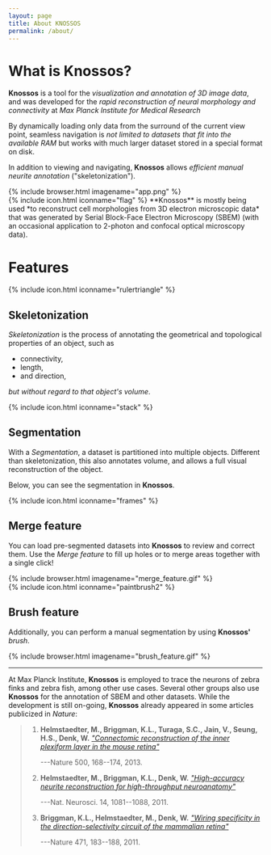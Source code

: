 ```yaml
---
layout: page
title: About KNOSSOS
permalink: /about/
---
```

What is **Knossos**?
====================

**Knossos** is a tool for the *visualization and annotation of 3D image data*,
and was developed for the *rapid reconstruction of neural morphology and connectivity*
at *Max Planck Institute for Medical Research*

By dynamically loading only data from the surround of the current view point,
seamless navigation is *not limited to datasets that fit into the available RAM*
but works with much larger dataset stored in a special format on disk.

In addition to viewing and navigating, **Knossos** allows *efficient manual neurite annotation*
("skeletonization").

<section>

<article>
{% include browser.html imagename="app.png" %}
</article>

<article>
{% include icon.html iconname="flag" %}
**Knossos** is mostly being used *to reconstruct cell morphologies from 3D electron microscopic data*
that was generated by Serial Block-Face Electron Microscopy (SBEM)
(with an occasional application to 2-photon and confocal optical microscopy data).
</article>

</section>

Features
========

{% include icon.html iconname="rulertriangle" %}

Skeletonization
---------------

*Skeletonization* is the process of annotating the geometrical and topological properties of an object, such as

*   connectivity,
*   length,
*   and direction,

*but without regard to that object's volume*.

{% include icon.html iconname="stack" %}

Segmentation
------------

With a *Segmentation*, a dataset is partitioned into multiple objects. Different
than skeletonization, this also annotates volume, and allows a full visual
reconstruction of the object.

Below, you can see the segmentation in **Knossos**.

<section>

<article>
{% include icon.html iconname="frames" %}

Merge feature
-------------

You can load pre-segmented datasets into **Knossos** to review and correct them.
Use the *Merge feature* to fill up holes or to merge areas together with a single click!
</article>

<article>
{% include browser.html imagename="merge_feature.gif" %}
</article>

</section>

<section>

<article>
{% include icon.html iconname="paintbrush2" %}

Brush feature
-------------

Additionally, you can perform a manual segmentation by using **Knossos'** *brush*.
</article>

<article>
{% include browser.html imagename="brush_feature.gif" %}
</article>

</section>

* * *

At Max Planck Institute, **Knossos** is employed to trace the neurons of zebra
finks and zebra fish, among other use cases. Several other groups also use
**Knossos** for the annotation of SBEM and other datasets. While the development
is still on-going, **Knossos** already appeared in some articles publicized in
*Nature*:

> 1.    **Helmstaedter, M., Briggman, K.L., Turaga, S.C., Jain, V., Seung, H.S., Denk, W.** [*"Connectomic reconstruction of the inner plexiform layer in the mouse retina"*](http://www.nature.com/nature/journal/v500/n7461/full/nature12346.html)
>
>       ---Nature 500, 168--174, 2013.
> 2.    **Helmstaedter, M., Briggman, K.L., Denk, W.** [*"High-accuracy neurite reconstruction for high-throughput neuroanatomy"*](http://www.nature.com/neuro/journal/v14/n8/full/nn.2868.html)
>
>       ---Nat. Neurosci. 14, 1081--1088, 2011.
> 3.    **Briggman, K.L., Helmstaedter, M., Denk, W.** [*"Wiring specificity in the direction-selectivity circuit of the mammalian retina"*](http://www.nature.com/nature/journal/v471/n7337/full/nature09818.html)
>
>       ---Nature 471, 183--188, 2011.
